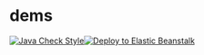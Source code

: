 # dems
[![Java Check Style](https://github.com/mugunthankumar-erpl/dems/actions/workflows/checkstyle.yml/badge.svg)](https://github.com/mugunthankumar-erpl/dems/actions/workflows/checkstyle.yml)[![Deploy to Elastic Beanstalk](https://github.com/mugunthankumar-erpl/dems/actions/workflows/deploy.yml/badge.svg)](https://github.com/mugunthankumar-erpl/dems/actions/workflows/deploy.yml)
